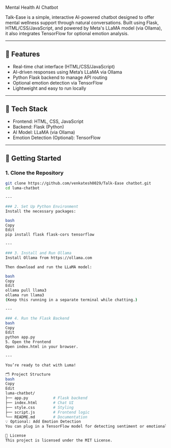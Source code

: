  Mental Health AI Chatbot

Talk-Ease is a simple, interactive AI-powered chatbot designed to offer mental wellness support through natural conversations. Built using Flask, HTML/CSS/JavaScript, and powered by Meta's LLaMA model (via Ollama), it also integrates TensorFlow for optional emotion analysis.

---

## 🧠 Features

- Real-time chat interface (HTML/CSS/JavaScript)  
- AI-driven responses using Meta’s LLaMA via Ollama  
- Python Flask backend to manage API routing  
- Optional emotion detection via TensorFlow  
- Lightweight and easy to run locally  

---

## 🔧 Tech Stack

- Frontend: HTML, CSS, JavaScript  
- Backend: Flask (Python)  
- AI Model: LLaMA (via Ollama)  
- Emotion Detection (Optional): TensorFlow  

---

## 🚀 Getting Started

### 1. Clone the Repository

```bash
git clone https://github.com/venkatesh0029/Talk-Ease chatbot.git
cd luma-chatbot

---

### 2. Set Up Python Environment
Install the necessary packages:

bash
Copy
Edit
pip install flask flask-cors tensorflow

---

### 3. Install and Run Ollama
Install Ollama from https://ollama.com

Then download and run the LLaMA model:

bash
Copy
Edit
ollama pull llama3
ollama run llama3
(Keep this running in a separate terminal while chatting.)

---

### 4. Run the Flask Backend
bash
Copy
Edit
python app.py
5. Open the Frontend
Open index.html in your browser.

---

You’re ready to chat with Luma!

🗂️ Project Structure
bash
Copy
Edit
luma-chatbot/
├── app.py           # Flask backend
├── index.html       # Chat UI
├── style.css        # Styling
├── script.js        # Frontend logic
└── README.md        # Documentation
💡 Optional: Add Emotion Detection
You can plug in a TensorFlow model for detecting sentiment or emotional tone from user messages to adapt chatbot responses accordingly.

📄 License
This project is licensed under the MIT License.

